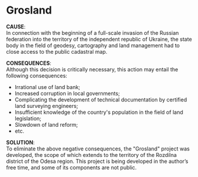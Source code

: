 # Grosland

**CAUSE**:  
In connection with the beginning of a full-scale invasion of the Russian federation into the territory of the independent 
republic of Ukraine, the state body in the field of geodesy, cartography and land management had to close access to the 
public cadastral map.

**CONSEQUENCES**:  
Although this decision is critically necessary, this action may entail the following consequences:

- Irrational use of land bank;
- Increased corruption in local governments;
- Complicating the development of technical documentation by certified land surveying engineers;
- Insufficient knowledge of the country's population in the field of land legislation;
- Slowdown of land reform;
- etc.

**SOLUTION**:  
To eliminate the above negative consequences, the "Grosland" project was developed, the scope of which extends 
to the territory of the Rozdilna district of the Odesa region.
This project is being developed in the author’s free time, and some of its components are not public.

